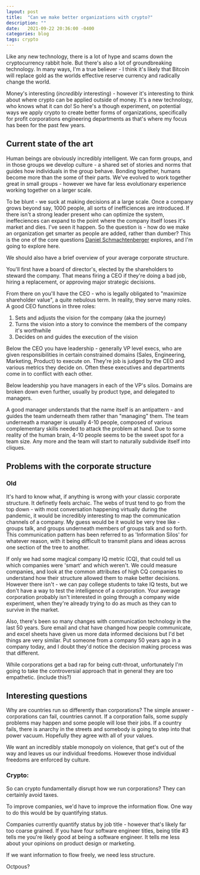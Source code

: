 ```yaml
---
layout: post
title:  "Can we make better organizations with crypto?"
description: ""
date:   2021-09-22 20:36:00 -0400
categories: blog
tags: crypto
---
```


Like any new technology, there is a lot of hype and scams down the cryptocurrency rabbit hole.  But there's also a lot of groundbreaking technology.  In many ways, I'm a true believer - I think it's likely that Bitcoin will replace gold as the worlds effective reserve currency and radically change the world.  

Money's interesting (*incredibly* interesting) - however it's interesting to think about where crypto can be applied outside of money.  It's a new technology, who knows what it can do!  So here's a though experiment, on potential ways we apply crypto to create better forms of organizations, specifically for profit corporations engineering departments as that's where my focus has been for the past few years.

## Current state of the art
Human beings are obviously incredibly intelligent.  We can form groups, and in those groups we develop culture - a shared set of stories and norms that guides how individuals in the group behave.  Bonding together, humans become more than the some of their parts.  We've evolved to work together great in small groups - however we have far less evolutionary experience working together on a larger scale.  

To be blunt - we suck at making decisions at a large scale.  Once a company grows beyond say, 1000 people, all sorts of inefficiences are introduced.  If there isn't a strong leader present who can optimize the system, ineffeciences can expand to the point where the company itself loses it's market and dies.  I've seen it happen.  So the question is - how do we make an organization get smarter as people are added, rather than dumber? This is the one of the core questions [Daniel Schmachtenberger](https://civilizationemerging.com/) explores, and I'm going to explore here.

We should also have a brief overview of your average corporate structure.  

You'll first have a board of director's, elected by the shareholders to steward the company.  That means firing a CEO if they're doing a bad job, hiring a replacement, or approving major strategic decisions.

From there on you'll have the CEO - who is legally obligated to "maximize shareholder value", a quite nebulous term.  In reality, they serve many roles.  A good CEO functions in three roles:
1.  Sets and adjusts the vision for the company (aka the journey)
1.  Turns the vision into a story to convince the members of the company it's worthwhile
1.  Decides on and guides the execution of the vision

Below the CEO you have leadership - generally VP level execs, who are given responsibilities in certain constrained domains (Sales, Engineering, Marketing, Product) to execute on.  They're job is judged by the CEO and various metrics they decide on.  Often these executives and departments come in to conflict with each other.

Below leadership you have managers in each of the VP's silos.  Domains are broken down even further, usually by product type, and delegated to managers.

A good manager understands that the name itself is an antipattern - and guides the team underneath them rather than "managing" them.  The team underneath a manager is usually 4-10 people, composed of various complementary skills needed to attack the problem at hand.  Due to some reality of the human brain, 4-10 people seems to be the sweet spot for a team size.  Any more and the team will start to naturally subdivide itself into cliques. 

## Problems with the corporate structure

###  Old
It's hard to know what, if anything is wrong with your classic corporate structure.  It definetly feels archaic.  The webs of trust tend to go from the top down - with most conversation happening virtually during the pandemic, it would be incredibly interesting to map the communication channels of a company.  My guess would be it would be very tree like - groups talk, and groups underneath members of groups talk and so forth.  This communication pattern has been referred to as 'Information Silos' for whatever reason, with it being difficult to transmit plans and ideas across one section of the tree to another.

If only we had some magical company IQ metric (CQ), that could tell us which companies were 'smart' and which weren't.  We could measure companies, and look at the common attributes of high CQ companies to understand how their structure allowed them to make better decisions.  However there isn't - we can pay college students to take IQ tests, but we don't have a way to test the intelligence of a corporation.  Your average corporation probably isn't interested in going through a company wide experiment, when they're already trying to do as much as they can to survive in the market.

Also, there's been so many changes with communication technology in the last 50 years.  Sure email and chat have changed how people communicate, and excel sheets have given us more data informed decisions but I'd bet things are very similar.  Put someone from a company 50 years ago in a company today, and I doubt they'd notice the decision making process was that different. 

While corporations get a bad rap for being cutt-throat, unfortunately I'm going to take the controversial approach that in general they are too empathetic.  (include this?)


## Interesting questions
Why are countries run so differently than corporations?  The simple answer - corporations can fail, countries cannot.  If a corporation fails, some supply problems may happen and some people will lose their jobs.  If a country fails, there is anarchy in the streets and somebody is going to step into that power vacuum.  Hopefully they agree with all of your values.

We want an incredibly stable monopoly on violence, that get's out of the way and leaves us our individual freedoms.  However those individual freedoms are enforced by culture.  


### Crypto:
So can crypto fundamentally disrupt how we run corporations?  They can certainly avoid taxes.  

To improve companies, we'd have to improve the information flow.  One way to do this would be by quantifying status.

Companies currently quantify status by job title - however that's likely far too coarse grained.  If you have four software engineer titles, being title #3 tells me you're likely good at being a software engineer.  It tells me less about your opinions on product design or marketing.  

If we want information to flow freely, we need less structure.


Octpous?